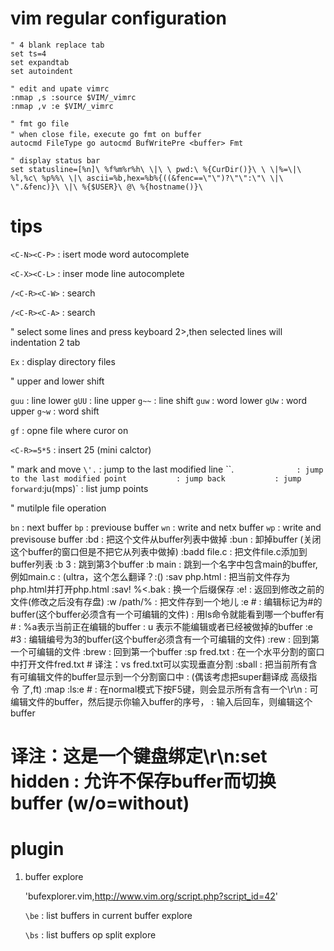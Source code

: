 # vim regular configuration

```vim
" 4 blank replace tab
set ts=4
set expandtab
set autoindent

" edit and upate vimrc
:nmap ,s :source $VIM/_vimrc
:nmap ,v :e $VIM/_vimrc

" fmt go file
" when close file，execute go fmt on buffer
autocmd FileType go autocmd BufWritePre <buffer> Fmt

" display status bar
set statusline=[%n]\ %f%m%r%h\ \|\ \ pwd:\ %{CurDir()}\ \ \|%=\|\ %l,%c\ %p%%\ \|\ ascii=%b,hex=%b%{((&fenc==\"\")?\"\":\"\ \|\ \".&fenc)}\ \|\ %{$USER}\ @\ %{hostname()}\
```


# tips

`<C-N><C-P>`          : isert mode word autocomplete

`<C-X><C-L>`          : inser mode line autocomplete

`/<C-R><C-W>`         : search <cword>

`/<C-R><C-A>`         : search <cWORD>

" select some lines and press keyboard 2>,then selected lines will indentation 2 tab

`Ex`                  : display directory files

" upper and lower shift

`guu`                             : line lower
`gUU`                             : line upper
`g~~`                             : line shift
`guw`                             : word lower
`gUw`                             : word upper
`g~w`                             : word shift

`gf`                              : opne file where curor on

`<C-R>=5*5`                       : insert 25 (mini calctor)


" mark and move
`\'.`              : jump to the last modified line
``.`               : jump to the last modified point
`<C-O>`            : jump back
`<C-I>`            : jump forward
`:ju(mps)`         : list jump points

" mutilple file operation

`bn`               : next buffer
`bp`               : previouse buffer
`wn`               : write and netx buffer
`wp`               : write and previsouse buffer
:bd              : 把这个文件从buffer列表中做掉
:bun             : 卸掉buffer (关闭这个buffer的窗口但是不把它从列表中做掉)
:badd file.c     : 把文件file.c添加到buffer列表
:b 3             : 跳到第3个buffer
:b main          : 跳到一个名字中包含main的buffer,例如main.c               : (ultra，这个怎么翻译？:()
:sav php.html    : 把当前文件存为php.html并打开php.html
:sav! %<.bak     : 换一个后缀保存
:e!              : 返回到修改之前的文件(修改之后没有存盘)
:w /path/%       : 把文件存到一个地儿
:e #             : 编辑标记为#的buffer(这个buffer必须含有一个可编辑的文件)
                 : 用ls命令就能看到哪一个buffer有#
                 : %a表示当前正在编辑的buffer
                 : u 表示不能编辑或者已经被做掉的buffer
:e #3            : 编辑编号为3的buffer(这个buffer必须含有一个可编辑的文件)
:rew             : 回到第一个可编辑的文件
:brew            : 回到第一个buffer
:sp fred.txt     : 在一个水平分割的窗口中打开文件fred.txt # 译注：vs fred.txt可以实现垂直分割
:sball           : 把当前所有含有可编辑文件的buffer显示到一个分割窗口中              : (偶该考虑把super翻译成 高级指令 了,ft)
:map   <F5> :ls<CR>:e # : 在normal模式下按F5键，则会显示所有含有一个\r\n                 : 可编辑文件的buffer，然后提示你输入buffer的序号，
                 : 输入后回车，则编辑这个buffer
# 译注：这是一个键盘绑定\r\n:set hidden      : 允许不保存buffer而切换buffer (w/o=without)


# plugin

1. buffer explore

    'bufexplorer.vim,http://www.vim.org/script.php?script_id=42'

   `\be`                             : list buffers in current buffer explore

   `\bs`                             : list buffers op split explore

